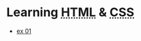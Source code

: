# Learning <abbr title="Hyper text markup laangue">HTML</abbr> & <abbr title="Cascading Style sheet">CSS</abbr>
<!DOCTYPE html>
<html>
  <head>
     <meta charset="UF-8">
     <meta name="viewport" content="width=device-width, initial-scale=1.0">
    <title>README</title>
  </head>
  <body>
      <ul>
        <li><a href="exercicios/module1/ex001">ex 01</a></li>
    </ul>
  </body>
</html>


